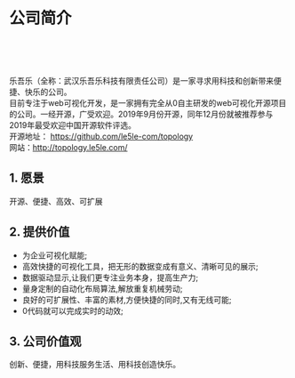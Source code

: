 # 公司简介

<br>
<br>
<br>

乐吾乐（全称：武汉乐吾乐科技有限责任公司）是一家寻求用科技和创新带来便捷、快乐的公司。<br>
目前专注于web可视化开发，是一家拥有完全从0自主研发的web可视化开源项目的公司。一经开源，广受欢迎。2019年9月份开源，同年12月份就被推荐参与2019年最受欢迎中国开源软件评选。<br>
开源地址： https://github.com/le5le-com/topology<br>
网站：http://topology.le5le.com/


## 1. 愿景
  开源、便捷、高效、可扩展

## 2. 提供价值
  * 为企业可视化赋能;
  * 高效快捷的可视化工具，把无形的数据变成有意义、清晰可见的展示;
  * 数据驱动显示,让我们更专注业务本身，提高生产力;
  * 量身定制的自动化布局算法,解放重复机械劳动;
  * 良好的可扩展性、丰富的素材,方便快捷的同时,又有无线可能;
  * 0代码就可以完成实时的动效;

## 3. 公司价值观
创新、便捷，用科技服务生活、用科技创造快乐。
